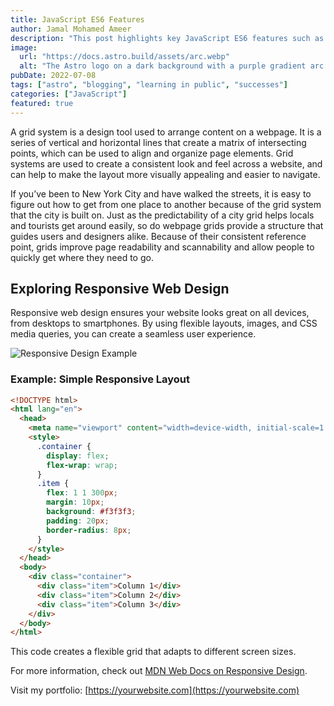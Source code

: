 ```yaml
---
title: JavaScript ES6 Features
author: Jamal Mohamed Ameer
description: "This post highlights key JavaScript ES6 features such as arrow functions, template literals, destructuring, and modules, explaining how they simplify and modernize JavaScript development."
image:
  url: "https://docs.astro.build/assets/arc.webp"
  alt: "The Astro logo on a dark background with a purple gradient arc."
pubDate: 2022-07-08
tags: ["astro", "blogging", "learning in public", "successes"]
categories: ["JavaScript"]
featured: true
---
```


A grid system is a design tool used to arrange content on a webpage. It is a series of vertical and horizontal lines that create a matrix of intersecting points, which can be used to align and organize page elements. Grid systems are used to create a consistent look and feel across a website, and can help to make the layout more visually appealing and easier to navigate.

If you’ve been to New York City and have walked the streets, it is easy to figure out how to get from one place to another because of the grid system that the city is built on. Just as the predictability of a city grid helps locals and tourists get around easily, so do webpage grids provide a structure that guides users and designers alike. Because of their consistent reference point, grids improve page readability and scannability and allow people to quickly get where they need to go.

## Exploring Responsive Web Design

Responsive web design ensures your website looks great on all devices, from desktops to smartphones. By using flexible layouts, images, and CSS media queries, you can create a seamless user experience.

![Responsive Design Example](https://images.unsplash.com/photo-1461749280684-dccba630e2f6?auto=format&fit=crop&w=900&q=80)

### Example: Simple Responsive Layout

```html
<!DOCTYPE html>
<html lang="en">
  <head>
    <meta name="viewport" content="width=device-width, initial-scale=1.0" />
    <style>
      .container {
        display: flex;
        flex-wrap: wrap;
      }
      .item {
        flex: 1 1 300px;
        margin: 10px;
        background: #f3f3f3;
        padding: 20px;
        border-radius: 8px;
      }
    </style>
  </head>
  <body>
    <div class="container">
      <div class="item">Column 1</div>
      <div class="item">Column 2</div>
      <div class="item">Column 3</div>
    </div>
  </body>
</html>
```

This code creates a flexible grid that adapts to different screen sizes.

For more information, check out [MDN Web Docs on Responsive Design](https://developer.mozilla.org/en-US/docs/Learn/CSS/CSS_layout/Responsive_Design).

Visit my portfolio: [https://yourwebsite.com](https://yourwebsite.com)
